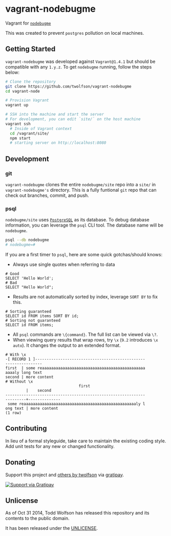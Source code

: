 # vagrant-nodebugme

Vagrant for [`nodebugme`][]

This was created to prevent `postgres` pollution on local machines.

[`nodebugme`]: https://github.com/nodebugme/site

## Getting Started
`vagrant-nodebugme` was developed against `Vagrant@1.4.1` but should be compatible with any `1.y.z`. To get `nodebugme` running, follow the steps below:

```bash
# Clone the repository
git clone https://github.com/twolfson/vagrant-nodebugme
cd vagrant-node

# Provision Vagrant
vagrant up

# SSH into the machine and start the server
# For development, you can edit `site/` on the host machine
vagrant ssh
  # Inside of Vagrant context
  cd /vagrant/site/
  npm start
  # starting server on http://localhost:8080
```

## Development
### git
`vagrant-nodebugme` clones the entire `nodebugme/site` repo into a `site/` in `vagrant-nodebugme's` directory. This is a fully funtional `git` repo that can check out branches, commit, and push.

### psql
`nodebugme/site` uses [`PostgreSQL`][] as its database. To debug database information, you can leverage the `psql` CLI tool. The database name will be `nodebugme`.

```bash
psql --db nodebugme
# nodebugme=#
```

If you are a first timer to `psql`, here are some quick gotchas/should knows:

- Always use single quotes when referring to data

```
# Good
SELECT 'Hello World';
# Bad
SELECT "Hello World";
```

- Results are not automatically sorted by index, leverage `SORT BY` to fix this.

```
# Sorting guaranteed
SELECT id FROM items SORT BY id;
# Sorting not guaranteed
SELECT id FROM items;
```

- All `psql` commands are `\{command}`. The full list can be viewed via `\?`.
- When viewing query results that wrap rows, try `\x` (`9.2` introduces `\x auto`). It changes the output to an extended format.

```
# With \x
-[ RECORD 1 ]------------------------------------------------
----------------
first  | some reaaaaaaaaaaaaaaaaaaaaaaaaaaaaaaaaaaaaaaaaaaaaa
aaaaly long text
second | more content
# Without \x
                                first
         |    second
-------------------------------------------------------------
---------+--------------
 some reaaaaaaaaaaaaaaaaaaaaaaaaaaaaaaaaaaaaaaaaaaaaaaaaaly l
ong text | more content
(1 row)
```

[`PostgreSQL`]: http://www.postgresql.org/

## Contributing
In lieu of a formal styleguide, take care to maintain the existing coding style. Add unit tests for any new or changed functionality.

## Donating
Support this project and [others by twolfson][gratipay] via [gratipay][].

[![Support via Gratipay][gratipay-badge]][gratipay]

[gratipay-badge]: https://cdn.rawgit.com/gratipay/gratipay-badge/2.x.x/dist/gratipay.png
[gratipay]: https://www.gratipay.com/twolfson/

## Unlicense
As of Oct 31 2014, Todd Wolfson has released this repository and its contents to the public domain.

It has been released under the [UNLICENSE][].

[UNLICENSE]: UNLICENSE
